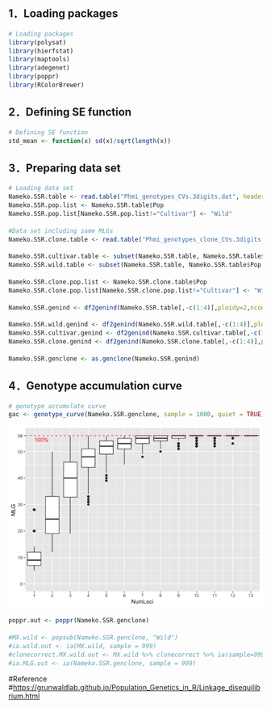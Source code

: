 1．Loading packages
-------------------

``` r
# Loading packages
library(polysat)
library(hierfstat)
library(maptools)
library(adegenet)
library(poppr)
library(RColorBrewer)
```

2．Defining SE function
-----------------------

``` r
# Defining SE function
std_mean <- function(x) sd(x)/sqrt(length(x))
```

3．Preparing data set
---------------------

``` r
# Loading data set
Nameko.SSR.table <- read.table("Phmi_genotypes_CVs.3digits.dat", header=TRUE)
Nameko.SSR.pop.list <- Nameko.SSR.table$Pop
Nameko.SSR.pop.list[Nameko.SSR.pop.list!="Cultivar"] <- "Wild"

#Data set including same MLGs
Nameko.SSR.clone.table <- read.table("Phmi_genotypes_clone_CVs.3digits.dat", header=TRUE)

Nameko.SSR.cultivar.table <- subset(Nameko.SSR.table, Nameko.SSR.table$Pop=="Cultivar")
Nameko.SSR.wild.table <- subset(Nameko.SSR.table, Nameko.SSR.table$Pop!="Cultivar")

Nameko.SSR.clone.pop.list <- Nameko.SSR.clone.table$Pop
Nameko.SSR.clone.pop.list[Nameko.SSR.clone.pop.list!="Cultivar"] <- "Wild"

Nameko.SSR.genind <- df2genind(Nameko.SSR.table[,-c(1:4)],ploidy=2,ncode=3,ind.name=Nameko.SSR.table$Sample,pop=Nameko.SSR.pop.list)

Nameko.SSR.wild.genind <- df2genind(Nameko.SSR.wild.table[,-c(1:4)],ploidy=2,ncode=3,ind.name=Nameko.SSR.wild.table$Sample,pop=Nameko.SSR.wild.table$Pop)
Nameko.SSR.cultivar.genind <- df2genind(Nameko.SSR.cultivar.table[,-c(1:4)],ploidy=2,ncode=3,ind.name=Nameko.SSR.cultivar.table$Sample,pop=Nameko.SSR.cultivar.table$Pop)
Nameko.SSR.clone.genind <- df2genind(Nameko.SSR.clone.table[,-c(1:4)],ploidy=2,ncode=3,ind.name=Nameko.SSR.clone.table$Sample,pop=Nameko.SSR.clone.pop.list)

Nameko.SSR.genclone <- as.genclone(Nameko.SSR.genind)
```

4．Genotype accumulation curve
------------------------------

``` r
# genotype accumulate curve
gac <- genotype_curve(Nameko.SSR.genclone, sample = 1000, quiet = TRUE)
```

![](GenotypeAccum_files/figure-markdown_github/unnamed-chunk-4-1.png)

``` r
poppr.out <- poppr(Nameko.SSR.genclone)

#MX.wild <- popsub(Nameko.SSR.genclone, "Wild")
#ia.wild.out <- ia(MX.wild, sample = 999)
#clonecorrect.MX.wild.out <- MX.wild %>% clonecorrect %>% ia(sample=999)
#ia.MLG.out <- ia(Nameko.SSR.genclone, sample = 999)
```

\#Reference
\#<a href="https://grunwaldlab.github.io/Population_Genetics_in_R/Linkage_disequilibrium.html" class="uri">https://grunwaldlab.github.io/Population_Genetics_in_R/Linkage_disequilibrium.html</a>
